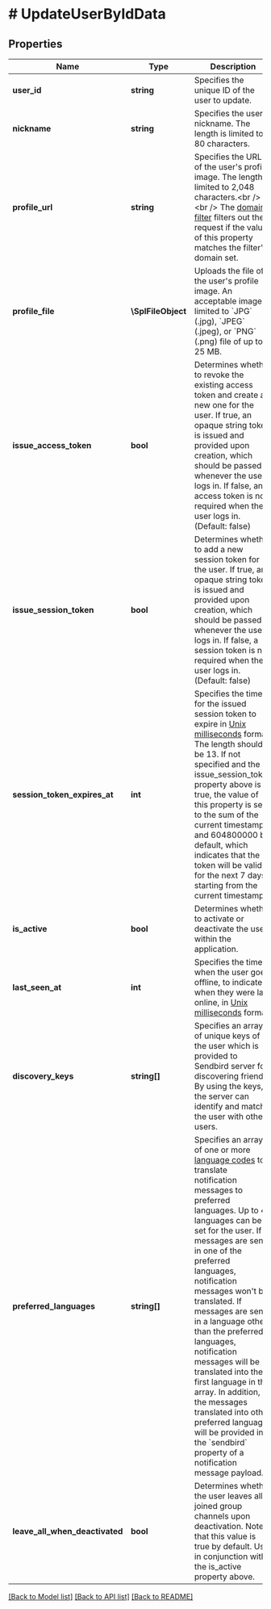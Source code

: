 # # UpdateUserByIdData

## Properties

Name | Type | Description | Notes
------------ | ------------- | ------------- | -------------
**user_id** | **string** | Specifies the unique ID of the user to update. |
**nickname** | **string** | Specifies the user&#39;s nickname. The length is limited to 80 characters. |
**profile_url** | **string** | Specifies the URL of the user&#39;s profile image. The length is limited to 2,048 characters.&lt;br /&gt;&lt;br /&gt; The [domain filter](/docs/chat/v3/platform-api/guides/filter-and-moderation#2-domain-filter) filters out the request if the value of this property matches the filter&#39;s domain set. |
**profile_file** | **\SplFileObject** | Uploads the file of the user&#39;s profile image. An acceptable image is limited to &#x60;JPG&#x60; (.jpg), &#x60;JPEG&#x60; (.jpeg), or &#x60;PNG&#x60; (.png) file of up to 25 MB. | [optional]
**issue_access_token** | **bool** | Determines whether to revoke the existing access token and create a new one for the user. If true, an opaque string token is issued and provided upon creation, which should be passed whenever the user logs in. If false, an access token is not required when the user logs in. (Default: false) | [optional]
**issue_session_token** | **bool** | Determines whether to add a new session token for the user. If true, an opaque string token is issued and provided upon creation, which should be passed whenever the user logs in. If false, a session token is not required when the user logs in. (Default: false) | [optional]
**session_token_expires_at** | **int** | Specifies the time for the issued session token to expire in [Unix milliseconds](/docs/chat/v3/platform-api/guides/miscellaneous#2-timestamps) format. The length should be 13. If not specified and the issue_session_token property above is true, the value of this property is set to the sum of the current timestamp and 604800000 by default, which indicates that the token will be valid for the next 7 days starting from the current timestamp. | [optional]
**is_active** | **bool** | Determines whether to activate or deactivate the user within the application. | [optional]
**last_seen_at** | **int** | Specifies the time when the user goes offline, to indicate when they were last online, in [Unix milliseconds](/docs/chat/v3/platform-api/guides/miscellaneous#2-timestamps) format. | [optional]
**discovery_keys** | **string[]** | Specifies an array of unique keys of the user which is provided to Sendbird server for discovering friends. By using the keys, the server can identify and match the user with other users. | [optional]
**preferred_languages** | **string[]** | Specifies an array of one or more [language codes](/docs/chat/v3/platform-api/guides/miscellaneous#2-language-codes-for-auto-translation) to translate notification messages to preferred languages. Up to 4 languages can be set for the user. If messages are sent in one of the preferred languages, notification messages won&#39;t be translated. If messages are sent in a language other than the preferred languages, notification messages will be translated into the first language in the array. In addition, the messages translated into other preferred languages will be provided in the &#x60;sendbird&#x60; property of a notification message payload. | [optional]
**leave_all_when_deactivated** | **bool** | Determines whether the user leaves all joined group channels upon deactivation. Note that this value is true by default. Use in conjunction with the is_active property above. | [optional]

[[Back to Model list]](../../README.md#models) [[Back to API list]](../../README.md#endpoints) [[Back to README]](../../README.md)
